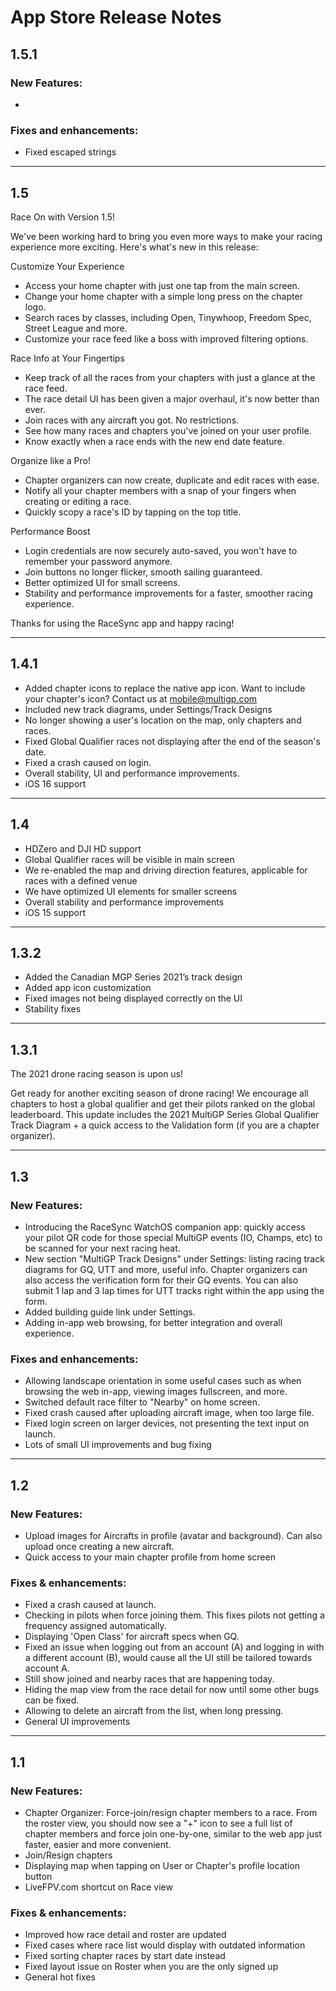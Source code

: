 
# App Store Release Notes

## 1.5.1

### New Features:

- 

### Fixes and enhancements:

- Fixed escaped strings


---

## 1.5

Race On with Version 1.5!

We've been working hard to bring you even more ways to make your racing experience more exciting. Here's what's new in this release:

Customize Your Experience
* Access your home chapter with just one tap from the main screen.
* Change your home chapter with a simple long press on the chapter logo.
* Search races by classes, including Open, Tinywhoop, Freedom Spec, Street League and more.
* Customize your race feed like a boss with improved filtering options.

Race Info at Your Fingertips
* Keep track of all the races from your chapters with just a glance at the race feed.
* The race detail UI has been given a major overhaul, it's now better than ever.
* Join races with any aircraft you got. No restrictions.
* See how many races and chapters you've joined on your user profile.
* Know exactly when a race ends with the new end date feature.

Organize like a Pro!
* Chapter organizers can now create, duplicate and edit races with ease.
* Notify all your chapter members with a snap of your fingers when creating or editing a race.
* Quickly scopy a race's ID by tapping on the top title.

Performance Boost
* Login credentials are now securely auto-saved, you won't have to remember your password anymore.
* Join buttons no longer flicker, smooth sailing guaranteed.
* Better optimized UI for small screens.
* Stability and performance improvements for a faster, smoother racing experience.

Thanks for using the RaceSync app and happy racing!

---

## 1.4.1

- Added chapter icons to replace the native app icon. Want to include your chapter's icon? Contact us at mobile@multigp.com
- Included new track diagrams, under Settings/Track Designs
- No longer showing a user's location on the map, only chapters and races.
- Fixed Global Qualifier races not displaying after the end of the season's date.
- Fixed a crash caused on login.
- Overall stability, UI and performance improvements.
- iOS 16 support

---

## 1.4

- HDZero and DJI HD support
- Global Qualifier races will be visible in main screen
- We re-enabled the map and driving direction features, applicable for races with a defined venue
- We have optimized UI elements for smaller screens
- Overall stability and performance improvements
- iOS 15 support

---

## 1.3.2

- Added the Canadian MGP Series 2021’s track design
- Added app icon customization
- Fixed images not being displayed correctly on the UI
- Stability fixes

---

## 1.3.1

The 2021 drone racing season is upon us!

Get ready for another exciting season of drone racing! We encourage all chapters to host a global qualifier and get their pilots ranked on the global leaderboard.
This update includes the 2021 MultiGP Series Global Qualifier Track Diagram + a quick access to the Validation form (if you are a chapter organizer).

---

## 1.3

### New Features:

- Introducing the RaceSync WatchOS companion app: quickly access your pilot QR code for those special MultiGP events (IO, Champs, etc) to be scanned for your next racing heat.
- New section "MultiGP Track Designs" under Settings: listing racing track diagrams for GQ, UTT and more, useful info. Chapter organizers can also access the verification form for their GQ events. You can also submit 1 lap and 3 lap times for UTT tracks right within the app using the form.
- Added building guide link under Settings.
- Adding in-app web browsing, for better integration and overall experience.

### Fixes and enhancements:

- Allowing landscape orientation in some useful cases such as when browsing the web in-app, viewing images fullscreen, and more.
- Switched default race filter to "Nearby" on home screen.
- Fixed crash caused after uploading aircraft image, when too large file.
- Fixed login screen on larger devices, not presenting the text input on launch.
- Lots of small UI improvements and bug fixing

---

## 1.2

### New Features:

- Upload images for Aircrafts in profile (avatar and background). Can also upload once creating a new aircraft.
- Quick access to your main chapter profile from home screen


### Fixes & enhancements:

- Fixed a crash caused at launch.
- Checking in pilots when force joining them. This fixes pilots not getting a frequency assigned automatically.
- Displaying 'Open Class' for aircraft specs when GQ.
- Fixed an issue when logging out from an account (A) and logging in with a different account (B), would cause all the UI still be tailored towards account A.
- Still show joined and nearby races that are happening today.
- Hiding the map view from the race detail for now until some other bugs can be fixed.
- Allowing to delete an aircraft from the list, when long pressing.
- General UI improvements

---

## 1.1

### New Features:

- Chapter Organizer: Force-join/resign chapter members to a race. From the roster view, you should now see a "+" icon to see a full list of chapter members and force join one-by-one, similar to the web app just faster, easier and more convenient.
- Join/Resign chapters
- Displaying map when tapping on User or Chapter's profile location button
- LiveFPV.com shortcut on Race view


### Fixes & enhancements:

- Improved how race detail and roster are updated
- Fixed cases where race list would display with outdated information
- Fixed sorting chapter races by start date instead
- Fixed layout issue on Roster when you are the only signed up
- General hot fixes
